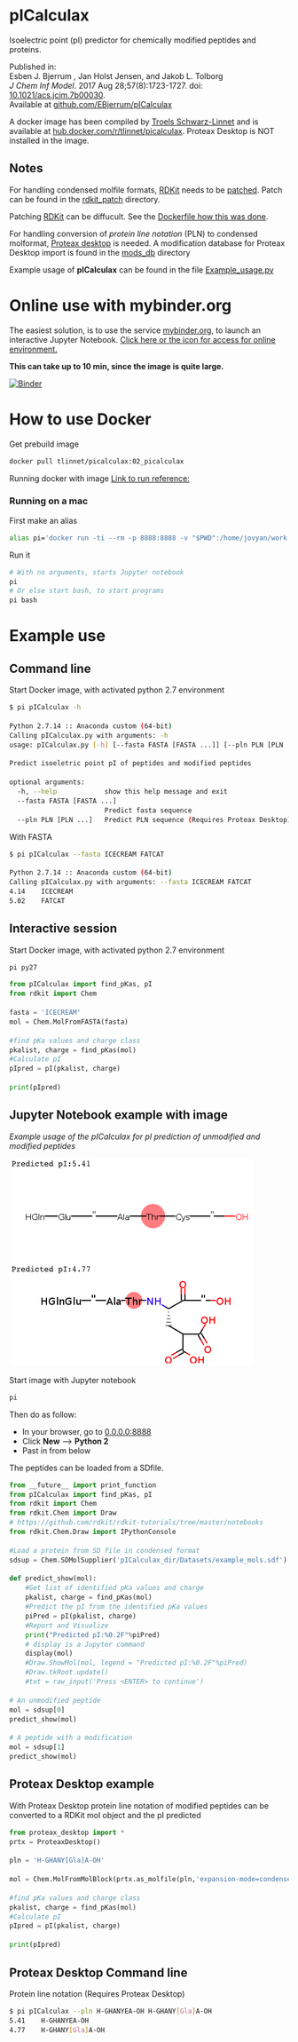 # pICalculax
Isoelectric point (pI) predictor for chemically modified peptides and proteins.

Published in:<br>
Esben J. Bjerrum , Jan Holst Jensen, and Jakob L. Tolborg<br>
*J Chem Inf Model*. 2017 Aug 28;57(8):1723-1727. doi: [10.1021/acs.jcim.7b00030](http://dx.doi.org/10.1021/acs.jcim.7b00030). <br>
Available at [github.com/EBjerrum/pICalculax](https://github.com/EBjerrum/pICalculax)

A docker image has been compiled by [Troels Schwarz-Linnet](github.com/tlinnet) and is available at [hub.docker.com/r/tlinnet/picalculax](https://hub.docker.com/r/tlinnet/picalculax). Proteax Desktop is NOT installed in the image.

## Notes

For handling condensed molfile formats, [RDKit](http://rdkit.org) needs to be [patched](https://www.wildcardconsulting.dk/useful-information/learn-how-to-hack-rdkit-to-handle-peptides-with-pseudo-atoms). Patch can be found in the [rdkit_patch](https://github.com/tlinnet/pICalculax/tree/docker/rdkit_patch) directory. 

Patching [RDKit](http://rdkit.org) can be diffucult. See the [Dockerfile how this was done](https://github.com/tlinnet/pICalculax/blob/docker/Docker/Dockerfile_local).

For handling conversion of *protein line notation* (PLN) to condensed molformat, [Proteax desktop](http://www.biochemfusion.com/products/proteax_desktop/) is needed. A modification database for Proteax Desktop import is found in the [mods_db](https://github.com/tlinnet/pICalculax/tree/docker/mods_db) directory

Example usage of **pICalculax** can be found in the file [Example_usage.py](https://github.com/EBjerrum/pICalculax/blob/master/Example_Usage.py)


# Online use with mybinder.org

The easiest solution, is to use the service [mybinder.org](https://mybinder.org/), to launch an interactive Jupyter Notebook. [Click here or the icon for access for online environment. ](https://mybinder.org/v2/gh/tlinnet/pICalculax/docker?filepath=Example_Usage.ipynb
)

**This can take up to 10 min, since the image is quite large.**

[![Binder](https://mybinder.org/badge.svg)](https://mybinder.org/v2/gh/tlinnet/pICalculax/docker?filepath=Example_Usage.ipynb)

# How to use Docker

Get prebuild image

```bash
docker pull tlinnet/picalculax:02_picalculax
```

Running docker with image
[Link to run reference:](https://docs.docker.com/v1.11/engine/reference/commandline/run)

### Running on a mac

First make an alias

```bash
alias pi='docker run -ti --rm -p 8888:8888 -v "$PWD":/home/jovyan/work --name picalculax tlinnet/picalculax:02_picalculax'
```

Run it

```bash
# With no arguments, starts Jupyter notebook
pi
# Or else start bash, to start programs
pi bash
```

# Example use

## Command line

Start Docker image, with activated python 2.7 environment

```bash
$ pi pICalculax -h

Python 2.7.14 :: Anaconda custom (64-bit)
Calling pICalculax.py with arguments: -h
usage: pICalculax.py [-h] [--fasta FASTA [FASTA ...]] [--pln PLN [PLN ...]]

Predict isoeletric point pI of peptides and modified peptides

optional arguments:
  -h, --help            show this help message and exit
  --fasta FASTA [FASTA ...]
                        Predict fasta sequence
  --pln PLN [PLN ...]   Predict PLN sequence (Requires Proteax Desktop)
```

With FASTA

```bash
$ pi pICalculax --fasta ICECREAM FATCAT

Python 2.7.14 :: Anaconda custom (64-bit)
Calling pICalculax.py with arguments: --fasta ICECREAM FATCAT
4.14 	ICECREAM
5.02 	FATCAT
```

## Interactive session

Start Docker image, with activated python 2.7 environment

```bash
pi py27
```

```python
from pICalculax import find_pKas, pI
from rdkit import Chem

fasta = 'ICECREAM'
mol = Chem.MolFromFASTA(fasta)

#find pKa values and charge class
pkalist, charge = find_pKas(mol)
#Calculate pI
pIpred = pI(pkalist, charge)

print(pIpred)
```

## Jupyter Notebook example with image
*Example usage of the pICalculax for pI prediction of unmodified and modified peptides*

![alt text](https://raw.githubusercontent.com/tlinnet/pICalculax/docker/docs/images/image01.png "Images in Jupyter")

Start image with Jupyter notebook

```bash
pi
```

Then do as follow:

* In your browser, go to [0.0.0.0:8888](http://0.0.0.0:8888)
* Click **New** --> **Python 2**
* Past in from below

The peptides can be loaded from a SDfile.

```python
from __future__ import print_function
from pICalculax import find_pKas, pI
from rdkit import Chem
from rdkit.Chem import Draw
# https://github.com/rdkit/rdkit-tutorials/tree/master/notebooks
from rdkit.Chem.Draw import IPythonConsole

#Load a protein from SD file in condensed format
sdsup = Chem.SDMolSupplier('pICalculax_dir/Datasets/example_mols.sdf')

def predict_show(mol):
	#Get list of identified pKa values and charge
	pkalist, charge = find_pKas(mol)
	#Predict the pI from the identified pKa values
	piPred = pI(pkalist, charge)
	#Report and Visualize
	print("Predicted pI:%0.2F"%piPred)
	# display is a Jupyter command 
	display(mol)
	#Draw.ShowMol(mol, legend = "Predicted pI:%0.2F"%piPred)
	#Draw.tkRoot.update()
	#txt = raw_input('Press <ENTER> to continue')

# An unmodified peptide
mol = sdsup[0]
predict_show(mol)

# A peptide with a modification
mol = sdsup[1]
predict_show(mol)
```

## Proteax Desktop example
With Proteax Desktop protein line notation of modified peptides can be converted to a RDKit mol object and the pI predicted

```python
from proteax_desktop import *
prtx = ProteaxDesktop()

pln = 'H-GHANY[Gla]A-OH'

mol = Chem.MolFromMolBlock(prtx.as_molfile(pln,'expansion-mode=condensed'))

#find pKa values and charge class
pkalist, charge = find_pKas(mol)
#Calculate pI
pIpred = pI(pkalist, charge)

print(pIpred)
```

## Proteax Desktop Command line

Protein line notation (Requires Proteax Desktop)

```bash
$ pi pICalculax --pln H-GHANYEA-OH H-GHANY[Gla]A-OH
5.41 	H-GHANYEA-OH
4.77 	H-GHANY[Gla]A-OH
```

